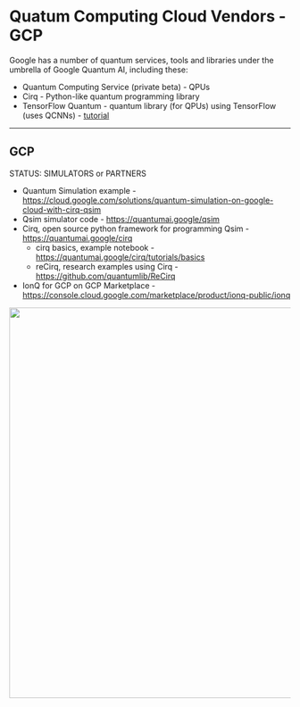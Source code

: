 # Quatum Computing Cloud Vendors - GCP

Google has a number of quantum services, tools and libraries under the umbrella of Google Quantum AI, including these:
- Quantum Computing Service (private beta) - QPUs
- Cirq - Python-like quantum programming library
- TensorFlow Quantum - quantum library (for QPUs) using TensorFlow (uses QCNNs) - [tutorial](https://blog.tensorflow.org/2021/06/training-with-multiple-workers-using-tensorflow-quantum.html)
---

## GCP

STATUS: SIMULATORS or PARTNERS

- Quantum Simulation example - https://cloud.google.com/solutions/quantum-simulation-on-google-cloud-with-cirq-qsim
- Qsim simulator code - https://quantumai.google/qsim
- Cirq, open source python framework for programming Qsim - https://quantumai.google/cirq
  - cirq basics, example notebook - https://quantumai.google/cirq/tutorials/basics
  - reCirq, research examples using Cirq - https://github.com/quantumlib/ReCirq
- IonQ for GCP on GCP Marketplace - https://console.cloud.google.com/marketplace/product/ionq-public/ionq

<img src="https://github.com/lynnlangit/learning-quantum/blob/main/images/gcp-qcs.png" width=700>

